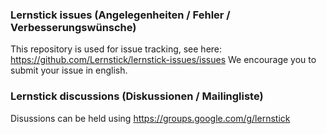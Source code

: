 ### Lernstick issues (Angelegenheiten / Fehler / Verbesserungswünsche)

This repository is used for issue tracking, see here: https://github.com/Lernstick/lernstick-issues/issues
We encourage you to submit your issue in english.

### Lernstick discussions (Diskussionen / Mailingliste)

Disussions can be held using https://groups.google.com/g/lernstick
